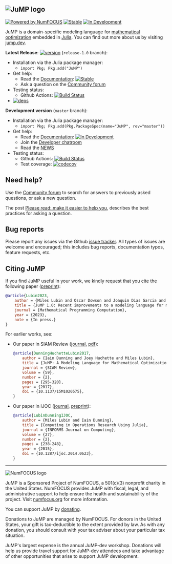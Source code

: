 ![JuMP logo](https://jump.dev/JuMP.jl/dev/assets/logo-with-text-background.svg "JuMP logo")
---

[![Powered by NumFOCUS](https://img.shields.io/badge/powered%20by-NumFOCUS-orange.svg?style=flat&colorA=E1523D&colorB=007D8A)](https://numfocus.org)
[![Stable](https://img.shields.io/badge/docs-stable-blue.svg)](https://jump.dev/JuMP.jl/stable/)
[![In Development](https://img.shields.io/badge/docs-dev-blue.svg)](https://jump.dev/JuMP.jl/dev/)

JuMP is a domain-specific modeling language for [mathematical optimization](https://en.wikipedia.org/wiki/Mathematical_optimization)
embedded in [Julia](https://julialang.org/). You can find out more about us by
visiting [jump.dev](https://jump.dev).


**Latest Release**: [![version](https://juliahub.com/docs/JuMP/DmXqY/1.11.0/version.svg)](https://juliahub.com/ui/Packages/JuMP/DmXqY/1.11.0) (`release-1.0` branch):
  * Installation via the Julia package manager:
    * `import Pkg; Pkg.add("JuMP")`
  * Get help:
    * Read the [Documentation](https://jump.dev/JuMP.jl/stable/): [![Stable](https://img.shields.io/badge/docs-stable-blue.svg)](https://jump.dev/JuMP.jl/stable/)
    * Ask a question on the [Community forum](https://jump.dev/forum)
  * Testing status:
    * Github Actions: [![Build Status](https://github.com/jump-dev/JuMP.jl/workflows/CI/badge.svg?branch=release-1.0)](https://github.com/jump-dev/JuMP.jl/actions?query=workflow%3ACI)
  * [![deps](https://juliahub.com/docs/JuMP/deps.svg)](https://juliahub.com/ui/Packages/JuMP/DmXqY?t=2)

**Development version** (`master` branch):
  * Installation via the Julia package manager:
    * `import Pkg; Pkg.add(Pkg.PackageSpec(name="JuMP", rev="master"))`
  * Get help:
    * Read the [Documentation](https://jump.dev/JuMP.jl/dev/): [![In Development](https://img.shields.io/badge/docs-dev-blue.svg)](https://jump.dev/JuMP.jl/dev/)
    * Join the [Developer chatroom](https://jump.dev/chatroom)
    * Read the [NEWS](https://github.com/jump-dev/JuMP.jl/tree/master/NEWS.md)
  * Testing status:
    * Github Actions: [![Build Status](https://github.com/jump-dev/JuMP.jl/workflows/CI/badge.svg?branch=master)](https://github.com/jump-dev/JuMP.jl/actions?query=workflow%3ACI)
    * Test coverage: [![codecov](https://codecov.io/gh/jump-dev/JuMP.jl/branch/master/graph/badge.svg)](https://codecov.io/gh/jump-dev/JuMP.jl)

## Need help?

Use the [Community forum](https://jump.dev/forum) to search for answers to
previously asked questions, or ask a new question.

The post [Please read: make it easier to help you](https://discourse.julialang.org/t/please-read-make-it-easier-to-help-you/14757),
describes the best practices for asking a question.

## Bug reports

Please report any issues via the Github [issue tracker]. All types of issues
are welcome and encouraged; this includes bug reports, documentation typos,
feature requests, etc.

[issue tracker]: https://github.com/jump-dev/JuMP.jl/issues

## Citing JuMP

If you find JuMP useful in your work, we kindly request that you cite the
following paper ([preprint](https://arxiv.org/abs/2206.03866)):

```bibtex
@article{Lubin2023,
    author = {Miles Lubin and Oscar Dowson and Joaquim Dias Garcia and Joey Huchette and Beno{\^i}t Legat and Juan Pablo Vielma},
    title = {JuMP 1.0: Recent improvements to a modeling language for mathematical optimization},
    journal = {Mathematical Programming Computation},
    year = {2023},
    note = {In press.}
}
```

For earlier works, see:

 * Our paper in SIAM Review ([journal](https://dx.doi.org/10.1137/15M1020575), [pdf](https://mlubin.github.io/pdf/jump-sirev.pdf)):
   ```bibtex
   @article{DunningHuchetteLubin2017,
       author = {Iain Dunning and Joey Huchette and Miles Lubin},
       title = {JuMP: A Modeling Language for Mathematical Optimization},
       journal = {SIAM Review},
       volume = {59},
       number = {2},
       pages = {295-320},
       year = {2017},
       doi = {10.1137/15M1020575},
   }
   ```

 * Our paper in IJOC ([journal](https://dx.doi.org/10.1287/ijoc.2014.0623), [preprint](https://arxiv.org/abs/1312.1431)):
   ```bibtex
   @article{LubinDunningIJOC,
       author = {Miles Lubin and Iain Dunning},
       title = {Computing in Operations Research Using Julia},
       journal = {INFORMS Journal on Computing},
       volume = {27},
       number = {2},
       pages = {238-248},
       year = {2015},
       doi = {10.1287/ijoc.2014.0623},
   }
   ```

---

![NumFOCUS logo](https://jump.dev/JuMP.jl/dev/assets/numfocus-logo.png)

JuMP is a Sponsored Project of NumFOCUS, a 501(c)(3) nonprofit charity in the
United States. NumFOCUS provides JuMP with fiscal, legal, and administrative
support to help ensure the health and sustainability of the project. Visit
[numfocus.org](https://numfocus.org) for more information.

You can support JuMP by [donating](https://numfocus.salsalabs.org/donate-to-jump/index.html).

Donations to JuMP are managed by NumFOCUS. For donors in the United States,
your gift is tax-deductible to the extent provided by law. As with any donation,
you should consult with your tax adviser about your particular tax situation.

JuMP's largest expense is the annual JuMP-dev workshop. Donations will help us
provide travel support for JuMP-dev attendees and take advantage of other
opportunities that arise to support JuMP development.

